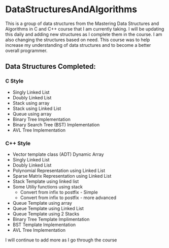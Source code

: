 # DataStructuresAndAlgorithms
This is a group of data structures from the Mastering Data Structures and Algorithms in C and C++ course that I am currently taking. I will be updating this daily and adding new structures as I complete them in the course. I am also changing the structures based on need.  This course was to help increase my understanding of data structures and to become a better overall programmer.

## Data Structures Completed:
### C Style
*    Singly Linked List
*    Doubly Linked List
*    Stack using array
*    Stack using Linked List
*    Queue using array
*    Binary Tree Implementation
*    Binary Search Tree (BST) Implementation
*    AVL Tree Implementation

### C++ Style
*    Vector template class (ADT) Dynamic Array
*    Singly Linked List
*    Doubly Linked List
*    Polynomial Representation using Linked List
*    Sparse Matrix Representation using Linked List
*    Stack Template using linked list
*    Some Utiliy functions using stack
     * Convert from infix to postfix - Simple
     * Convert from infix to postfix - more advanced
*    Queue Template using array
*    Queue Template using Linked List
*    Queue Template using 2 Stacks
*    Binary Tree Template Implimentation
*    BST Template Implementation
*    AVL Tree Implementation

I will continue to add more as I go through the course
